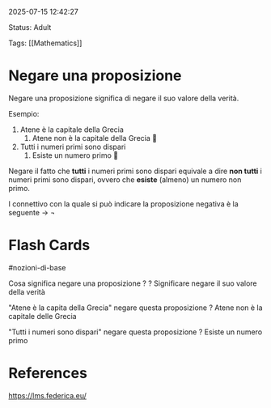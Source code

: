 2025-07-15 12:42:27

Status: Adult

Tags: [[Mathematics]]

# Negare una proposizione

Negare una proposizione significa di negare il suo valore della verità. 

Esempio:
1. Atene è la capitale della Grecia 
	1. Atene non è la capitale della Grecia 🔄
2. Tutti i numeri primi sono dispari
	1. Esiste un numero primo 🔄

Negare il fatto che **tutti** i numeri primi sono dispari equivale a dire **non tutti** i numeri primi sono dispari, ovvero che **esiste** (almeno) un numero non primo.

I connettivo con la quale si può indicare la proposizione negativa è la seguente -> $\neg$

# Flash Cards
#nozioni-di-base

Cosa significa negare una proposizione ?
?
Significare negare il suo valore della verità

"Atene è la capita della Grecia" negare questa proposizione
?
Atene non è la capitale delle Grecia

"Tutti i numeri sono dispari" negare questa proposizione
?
Esiste un numero primo
# References

https://lms.federica.eu/
